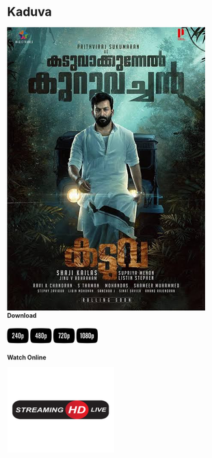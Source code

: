 # Kaduva 
  <img src="posters/images.jpeg" alt="Neo Logo">
<b>Download</b>

  <a href="http://opus-techzboy.herokuapp.com/53397/Kaduva_2022_Malayalam_HQ_HDRip_250MB_x264_AAC_ESub_TMV.mkv?hash=AgADmQ"><img src="icons/240p-256.png" alt="240p" width="50" height="50"></a>     <a href="http://opus-techzboy.herokuapp.com/53396/Kaduva_2022_Malayalam_HQ_HDRip_400MB_x264_AAC_ESub_TMV.mkv?hash=AgADmg"><img src="icons/480p-256.png" alt="480p" width="50" height="50"></a>     <a href="http://opus-techzboy.herokuapp.com/53400/Kaduva.2022.Malayalam.720p.AMZN.2CH.HEVC.Esub~HDTalkies.mkv?hash=AgADUw"><img src="icons/720p-256.png" alt="720p" width="50" height="50"></a>     <a href="http://opus-techzboy.herokuapp.com/53402/Kaduva_Malyalam_2022_1080p_10bit_AMZN_WEBRip_6CH_x265_HEVC_LeViEnC.mkv?hash=AgADrA"><img src="icons/1080p-256.png" alt="1080p" width="50" height="50"></a>

<b>Watch Online</b>

  <a href="http://opus-techzboy.herokuapp.com/53397/Kaduva_2022_Malayalam_HQ_HDRip_250MB_x264_AAC_ESub_TMV.mkv?hash=AgADmQ"><img src="icons/—Pngtree—live stream icon badge online_6486135.png" alt="online" width="250" height="200"></a>
